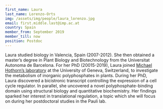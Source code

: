 ```yaml
---
first_name: Laura
last_name: Lorenzo-Orts
img: /assets/img/people/laura_lorenzo.jpg
email: first.middle.last@imp.ac.at
country: Spain
member_from: September 2019
member_till: now
position: Postdoc
---
```

Laura studied biology in Valencia, Spain (2007-2012). She then obtained a master’s degree in Plant Biology and Biotechnology from the Universitat Autonoma de Barcelona. For her PhD (20015-2019), Laura joined [Michael Hothorn’s laboratory](http://web.structplantbio.org/) at the University of Geneva, Switzerland, to investigate the metabolism of inorganic polyphosphates in plants. During her PhD, Laura discovered a bicistronic transcript controlling the expression of a cell cycle regulator. In parallel, she uncovered a novel polyphosphate-binding domain using structural biology and quantitative biochemistry. Her findings sparked her interest in translational regulation, a topic which she will focus on during her postdoctoral studies in the Pauli lab.
